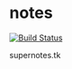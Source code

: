 # notes
[![Build Status](https://travis-ci.org/IlliaHreben/notes.svg?branch=master)](https://travis-ci.org/IlliaHreben/notes)

supernotes.tk
